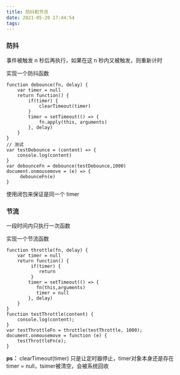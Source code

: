 ```yaml
---
title: 防抖和节流
date: 2021-05-20 17:44:54
tags:
---
```


### 防抖
事件被触发 n 秒后再执行，如果在这 n 秒内又被触发，则重新计时

实现一个防抖函数
```
function debounce(fn, delay) {
    var timer = null
    return function() {
        if(timer) {
            clearTimeout(timer)
        }
        timer = setTimeout(() => {
            fn.apply(this, arguments)
        }, delay)
    }
}
// 测试
var testDebounce = (content) => {
    console.log(content)
}
var debounceFn = debounce(testDebounce,1000)
document.onmousemove = (e) => {
     debounceFn(e)
}
```
使用闭包来保证是同一个 timer 

### 节流
一段时间内只执行一次函数

实现一个节流函数
```
function throttle(fn, delay) {
    var timer = null
    return function() {
         if(timer) {
            return
         }
        timer = setTimeout(() => {
           fn(this,arguments)
           timer = null
        }, delay)
    }
}
function testThrottle(content) {
    console.log(content);
}
var testThrottleFn = throttle(testThrottle, 1000);
document.onmousemove = function (e) {
    testThrottleFn(e); 
}
```
**ps：**
clearTimeout(timer) 只是让定时器停止，timer对象本身还是存在  
timer = null，tsimer被清空，会被系统回收
